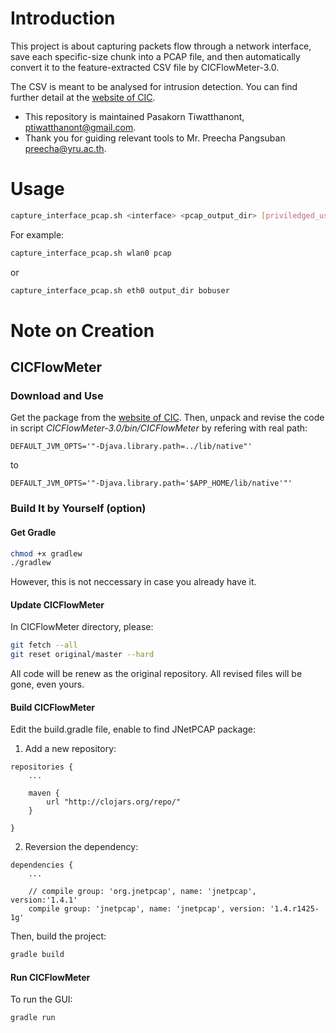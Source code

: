 
# Introduction

This project is about capturing packets flow through a network interface,
    save each specific-size chunk into a PCAP file,
    and then automatically convert it to the feature-extracted CSV file by
    CICFlowMeter-3.0.

The CSV is meant to be analysed for intrusion detection.
You can find further detail at the [website of CIC](http://www.unb.ca/cic).

* This repository is maintained Pasakorn Tiwatthanont, <ptiwatthanont@gmail.com>.
* Thank you for guiding relevant tools to Mr. Preecha Pangsuban <preecha@yru.ac.th>.


# Usage

```bash
capture_interface_pcap.sh <interface> <pcap_output_dir> [priviledged_user_name]
```

For example:

```bash
capture_interface_pcap.sh wlan0 pcap
```

or

```bash
capture_interface_pcap.sh eth0 output_dir bobuser
```


# Note on Creation


## CICFlowMeter

### Download and Use

Get the package from the [website of CIC](http://www.unb.ca/cic/_assets/documents/cicflowmeter-v3.zip).
Then, unpack and revise the code in script _CICFlowMeter-3.0/bin/CICFlowMeter_ by refering with real path:

    DEFAULT_JVM_OPTS='"-Djava.library.path=../lib/native"'

to

    DEFAULT_JVM_OPTS='"-Djava.library.path='$APP_HOME/lib/native'"'

### Build It by Yourself (option)

#### Get Gradle

```bash
chmod +x gradlew
./gradlew
```

However, this is not neccessary in case you already have it.

#### Update CICFlowMeter

In CICFlowMeter directory, please:

```bash
git fetch --all
git reset original/master --hard
```

All code will be renew as the original repository.
All revised files will be gone, even yours.

#### Build CICFlowMeter

Edit the build.gradle file, enable to find JNetPCAP package:

1) Add a new repository:

```
repositories {
    ...

    maven {
        url "http://clojars.org/repo/"
    }

}
```

2) Reversion the dependency:

```
dependencies {
    ...

    // compile group: 'org.jnetpcap', name: 'jnetpcap', version:'1.4.1'
    compile group: 'jnetpcap', name: 'jnetpcap', version: '1.4.r1425-1g'

```

Then, build the project:

```bash
gradle build
```

#### Run CICFlowMeter

To run the GUI:

```bash
gradle run
```

